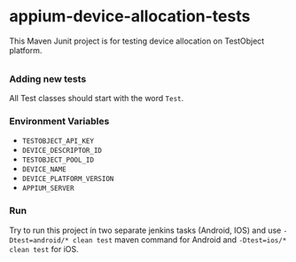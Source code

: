 # appium-device-allocation-tests
This Maven Junit project is for testing device allocation on TestObject platform.

######

### Adding new tests
All Test classes should start with the word `Test`.

### Environment Variables
* `TESTOBJECT_API_KEY`
* `DEVICE_DESCRIPTOR_ID`
* `TESTOBJECT_POOL_ID`
* `DEVICE_NAME`
* `DEVICE_PLATFORM_VERSION`
* `APPIUM_SERVER`

### Run
Try to run this project in two separate jenkins tasks (Android, IOS) and use `-Dtest=android/* clean test` maven command for Android and `-Dtest=ios/* clean test` for iOS.
